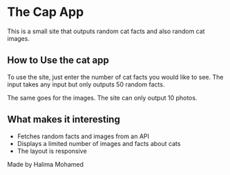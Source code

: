 # The Cap App

This is a small site that outputs random cat facts and also random cat images.

## How to Use the cat app

To use the site, just enter the number of cat facts you would like to see. The input takes any input but only outputs 50 random facts.

The same goes for the images. The site can only output 10 photos.

## What makes it interesting

- Fetches random facts and images from an API
- Displays a limited number of images and facts about cats
- The layout is responsive

Made by Halima Mohamed
